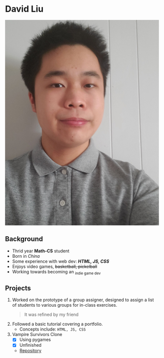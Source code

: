 # David Liu
<img src="Selfie.jpg"
     alt="Selfie"
     style="height: 300;" />
## Background
* Thrid year __Math-CS__ student
* Born in _China_
* Some experience with web dev: **_HTML, JS, CSS_**
* Enjoys video games, ~~basketball, pickelball~~
* Working towards becoming an <sub>indie game dev</sub>
## Projects
1. Worked on the prototype of a group assigner, designed to assign a list of students to various groups for in-class exercises.
    > It was refined by my friend
2. Followed a basic tutorial covering a portfolio.
   * Concepts include: ```HTML, JS, CSS```
3. Vampire Survivors Clone
   * [x] Using pygames
   * [x] Unfinished
   * [Repository](https://github.com/shootingdarts/VampireSurvivorClone)